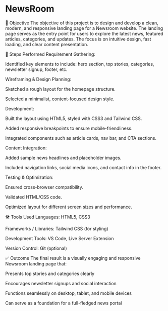 
# NewsRoom
📌 Objective
The objective of this project is to design and develop a clean, modern, and responsive landing page for a Newsroom website. The landing page serves as the entry point for users to explore the latest news, featured articles, categories, and updates. The focus is on intuitive design, fast loading, and clear content presentation.

🧭 Steps Performed
Requirement Gathering:

Identified key elements to include: hero section, top stories, categories, newsletter signup, footer, etc.

Wireframing & Design Planning:

Sketched a rough layout for the homepage structure.

Selected a minimalist, content-focused design style.

Development:

Built the layout using HTML5, styled with CSS3 and Tailwind CSS.

Added responsive breakpoints to ensure mobile-friendliness.

Integrated components such as article cards, nav bar, and CTA sections.

Content Integration:

Added sample news headlines and placeholder images.

Included navigation links, social media icons, and contact info in the footer.

Testing & Optimization:

Ensured cross-browser compatibility.

Validated HTML/CSS code.

Optimized layout for different screen sizes and performance.

🛠️ Tools Used
Languages: HTML5, CSS3

Frameworks / Libraries: Tailwind CSS (for styling)

Development Tools: VS Code, Live Server Extension

Version Control: Git (optional)

✅ Outcome
The final result is a visually engaging and responsive Newsroom landing page that:

Presents top stories and categories clearly

Encourages newsletter signups and social interaction

Functions seamlessly on desktop, tablet, and mobile devices

Can serve as a foundation for a full-fledged news portal


